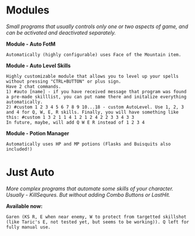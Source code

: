 # Modules
*Small programs that usually controls only one or two aspects of game, and can be activated and deactivated separately.*

**Module - Auto FotM**
```
Automatically (highly configurable) uses Face of the Mountain item.
```

**Module - Auto Level Skills**
```
Highly customizable module that allows you to level up your spells without pressing "CTRL+BUTTON" or plus sign.
Have 2 chat commands.
1) #auto [name] - if you have received message that program was found a pre-made skilllist, you can put name there and initalize everything automatically.
2) #custom 1 2 3 4 5 6 7 8 9 10...18 - custom AutoLevel. Use 1, 2, 3 and 4 for Q, W, E, R skills. Finally, you will have something like this: #custom 1 3 2 1 1 4 1 2 1 2 4 2 2 3 3 4 3 3
In future, maybe, will add Q W E R instead of 1 2 3 4
```

**Module - Potion Manager**
```
Automatically uses HP and MP potions (Flasks and Buisquits also included!)
```
	
# Just Auto
*More complex programs that automate some skills of your character. Usually - KillSequres. But without adding Combo Buttons or LastHit.*

**Available now:**
```
Garen (KS R, E when near enemy, W to protect from targetted skillshot (like Taric's E, not tested yet, but seems to be working)). Q left for fully manual use.
```
